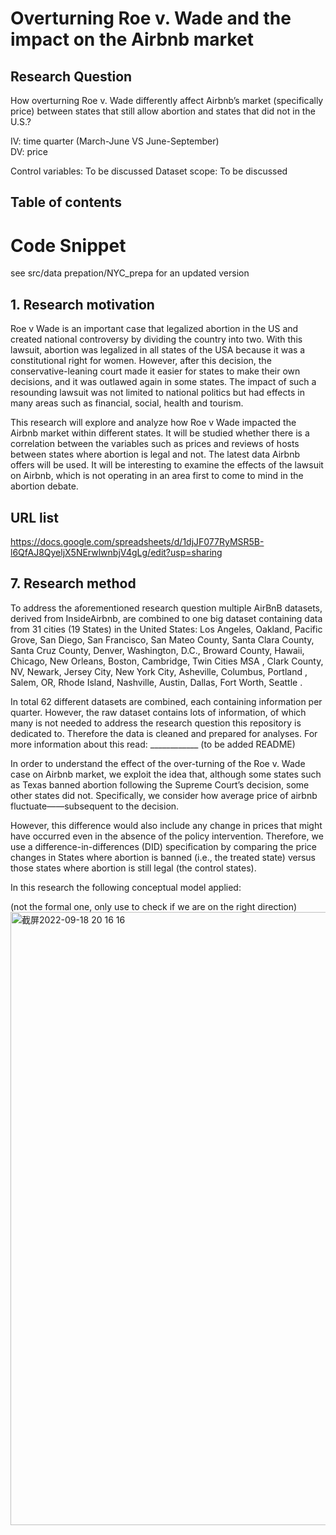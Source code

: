 # Overturning Roe v. Wade and the impact on the Airbnb market

## Research Question
How overturning Roe v. Wade differently affect Airbnb’s market (specifically price) between states that still allow abortion and states that did not in the U.S.? 

IV: time quarter (March-June VS June-September)  
DV: price

Control variables: To be discussed
Dataset scope: To be discussed

## Table of contents 


# Code Snippet
see src/data prepation/NYC_prepa for an updated version 



## 1. Research motivation 
Roe v Wade is an important case that legalized abortion in the US and created national controversy by dividing the country into two. With this lawsuit, abortion was legalized in all states of the USA because it was a constitutional right for women. However, after this decision, the conservative-leaning court made it easier for states to make their own decisions, and it was outlawed again in some states. The impact of such a resounding lawsuit was not limited to national politics but had effects in many areas such as financial, social, health and tourism. 

This research will explore and analyze how Roe v Wade impacted the Airbnb market within different states. It will be studied whether there is a correlation between the variables such as prices and reviews of hosts between states where abortion is legal and not. The latest data Airbnb offers will be used.  It will be interesting to examine the effects of the lawsuit on Airbnb, which is not operating in an area first to come to mind in the abortion debate.

## URL list 
https://docs.google.com/spreadsheets/d/1djJF077RyMSR5B-l6QfAJ8QyeljX5NErwlwnbjV4gLg/edit?usp=sharing


## 7. Research method
To address the aforementioned research question multiple AirBnB datasets, derived from InsideAirbnb, are combined to one big dataset containing data from 31 cities (19 States) in the United States: Los Angeles, Oakland, Pacific Grove, San Diego, San Francisco, San Mateo County, Santa Clara County, Santa Cruz County, Denver, Washington, D.C., Broward County, Hawaii, Chicago, New Orleans, Boston, Cambridge, Twin Cities MSA , Clark County, NV, Newark, Jersey City, New York City, Asheville, Columbus, Portland , Salem, OR, Rhode Island, Nashville, Austin, Dallas, Fort Worth, Seattle .

In total 62 different datasets are combined, each containing information per quarter.
However, the raw dataset contains lots of information, of which many is not needed to address the research question this repository is dedicated to. Therefore the data is cleaned and prepared for analyses. For more information about this read: ____________ (to be added README) 

In order to understand the effect of the over-turning of the Roe v. Wade case on Airbnb market, we exploit the idea that, although some states such as Texas banned abortion following the Supreme Court’s decision,  some other states did not. Specifically, we consider how average price of airbnb fluctuate——subsequent to the decision. 

However, this difference would also include any change in prices that might have occurred even in the absence of the policy intervention. Therefore, we use a difference-in-differences (DID) specification by comparing the price changes in States where abortion is banned (i.e., the treated state) versus those  states where abortion is still legal (the control states). 

In this research the following conceptual model applied:


(not the formal one, only use to check if we are on the right direction) 
<img width="981" alt="截屏2022-09-18 20 16 16" src="https://user-images.githubusercontent.com/112552239/190922313-ce920336-d35d-4ecc-8244-8d2114603c15.png">

